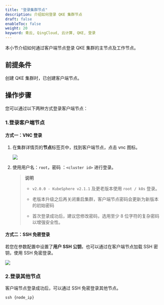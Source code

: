 ```yaml
---
title: "登录集群节点"
description: 介绍如何登录 QKE 集群节点
draft: false
enableToc: false
weight: 20
keyword: 青云, QingCloud, 云计算, QKE, 登录
---
```


本小节介绍如何通过客户端节点登录 QKE 集群的主节点及工作节点。

## 前提条件

创建 QKE 集群时，已创建客户端节点。

## 操作步骤

您可以通过以下两种方式登录客户端节点：

### 1.登录客户端节点

#### 方式一：VNC 登录

1. 在集群详情页的**节点**标签页中，找到客户端节点，点击 vnc 图标。

   ![](../../_images/login_client_vnc.png)

2. 使用用户名：`root`，密码 ：`<cluster id>` 进行登录。

   > **说明**
   >
   > - `v2.0.0 - KubeSphere v2.1.1` 及更老版本使用 `root / k8s` 登录。
   >
   > - 老版本升级之后再关闭重启集群，客户端节点密码会更新为新版本的初始密码
   >
   > - 首次登录成功后，建议您修改密码，选用至少 8 位字符的复杂密码以增强安全性。

#### 方式二：SSH 免密登录

若您在参数配置中设置了**用户 SSH 公钥**，也可以通过在客户端节点加载 SSH 密钥，使用 SSH 免密登录。<!--SSH 公钥配置说明，请参见XXXX。-->

![](../../_images/login-from-ssh.png)

### 2.登录其他节点

客户端节点登录成功后，可以通过 SSH 免密登录其他节点。

```
ssh {node_ip}
```


